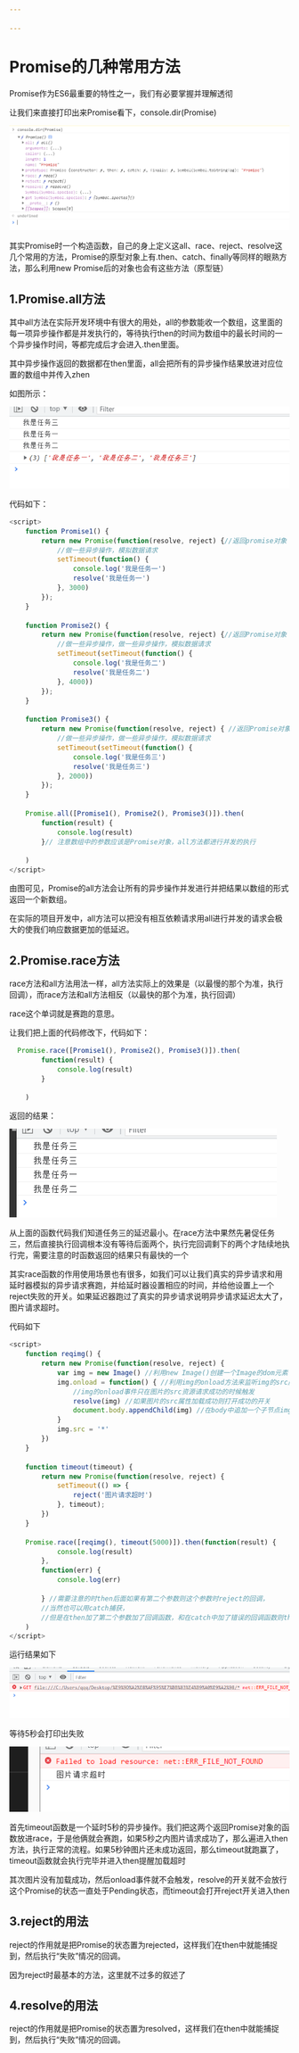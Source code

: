 ```yaml
---

---
```


# Promise的几种常用方法

Promise作为ES6最重要的特性之一，我们有必要掌握并理解透彻

让我们来直接打印出来Promise看下，console.dir(Promise)

![image-20220317105336745](https://github.com/Coolboyzzzzz/FrontEndInterView/blob/main/image/image-20220317105336745.png?raw=true)



其实Promise时一个构造函数，自己的身上定义这all、race、reject、resolve这几个常用的方法，Promise的原型对象上有.then、catch、finally等同样的眼熟方法，那么利用new Promise后的对象也会有这些方法（原型链）

## 1.Promise.all方法

其中all方法在实际开发环境中有很大的用处，all的参数能收一个数组，这里面的每一项异步操作都是并发执行的，等待执行then的时间为数组中的最长时间的一个异步操作时间，等都完成后才会进入.then里面。

其中异步操作返回的数据都在then里面，all会把所有的异步操作结果放进对应位置的数组中并传入zhen

如图所示：



![image-20220317120936086](https://github.com/Coolboyzzzzz/FrontEndInterView/blob/main/image/image-20220317120936086.png?raw=true)

代码如下：

```js
<script>
    function Promise1() {
        return new Promise(function(resolve, reject) {//返回promise对象
            //做一些异步操作，模拟数据请求
            setTimeout(function() {
                console.log('我是任务一')
                resolve('我是任务一')
            }, 3000)
        });
    }

    function Promise2() {
        return new Promise(function(resolve, reject) {//返回Promise对象
            //做一些异步操作，做一些异步操作，模拟数据请求
            setTimeout(setTimeout(function() {
                console.log('我是任务二')
                resolve('我是任务二')
            }, 4000))
        });
    }

    function Promise3() {
        return new Promise(function(resolve, reject) { //返回Promise对象
            //做一些异步操作，做一些异步操作，模拟数据请求
            setTimeout(setTimeout(function() {
                console.log('我是任务三')
                resolve('我是任务三')
            }, 2000))
        });
    }

    Promise.all([Promise1(), Promise2(), Promise3()]).then(
        function(result) {
            console.log(result)
        }// 注意数组中的参数应该是Promise对象，all方法都进行并发的执行

    )
</script>
```



由图可见，Promise的all方法会让所有的异步操作并发进行并把结果以数组的形式返回一个新数组。

在实际的项目开发中，all方法可以把没有相互依赖请求用all进行并发的请求会极大的使我们响应数据更加的低延迟。



## 2.Promise.race方法

race方法和all方法用法一样，all方法实际上的效果是（以最慢的那个为准，执行回调），而race方法和all方法相反（以最快的那个为准，执行回调）

race这个单词就是赛跑的意思。

让我们把上面的代码修改下，代码如下：



```js
  Promise.race([Promise1(), Promise2(), Promise3()]).then(
        function(result) {
            console.log(result)
        }

    )
```

返回的结果：

![image-20220317152232206](https://github.com/Coolboyzzzzz/FrontEndInterView/blob/main/image/image-20220317152232206.png?raw=true)



从上面的函数代码我们知道任务三的延迟最小。在race方法中果然先暑促任务三，然后直接执行回调根本没有等待后面两个，执行完回调剩下的两个才陆续地执行完，需要注意的时函数返回的结果只有最快的一个

其实race函数的作用使用场景也有很多，如我们可以让我们真实的异步请求和用延时器模拟的异步请求赛跑，并给延时器设置相应的时间，并给他设置上一个reject失败的开关。如果延迟器跑过了真实的异步请求说明异步请求延迟太大了，图片请求超时。

代码如下





```js
<script>
    function reqimg() {
        return new Promise(function(resolve, reject) {
            var img = new Image() //利用new Image()创建一个Image的dom元素
            img.onload = function() { //利用img的onload方法来监听img的src属性时候加载成功，
                //img的onload事件只在图片的src资源请求成功的时候触发
                resolve(img) //如果图片的src属性加载成功则打开成功的开关
                document.body.appendChild(img) //在body中追加一个子节点img，用于把照片显示在网页上
            }
            img.src = '*'
        })
    }

    function timeout(timeout) {
        return new Promise(function(resolve, reject) {
            setTimeout(() => {
                reject('图片请求超时')
            }, timeout);
        })
    }

    Promise.race([reqimg(), timeout(5000)]).then(function(result) {
            console.log(result)
        },
        function(err) {
            console.log(err)

        } //需要注意的时then后面如果有第二个参数则这个参数时reject的回调，
        //当然也可以用catch捕获，
        //但是在then加了第二个参数加了回调函数，和在catch中加了错误的回调函数则then会覆盖catch相当于没写
    )
</script>
```





运行结果如下

![image-20220317162011202](https://github.com/Coolboyzzzzz/FrontEndInterView/blob/main/image/image-20220317162011202.png?raw=true)

等待5秒会打印出失败

![image-20220317171015393](https://github.com/Coolboyzzzzz/FrontEndInterView/blob/main/image/image-20220317171015393.png?raw=true)

首先timeout函数是一个延时5秒的异步操作。我们把这两个返回Promise对象的函数放进race，于是他俩就会赛跑，如果5秒之内图片请求成功了，那么遍进入then方法，执行正常的流程。如果5秒钟图片还未成功返回，那么timeout就跑赢了，timeout函数就会执行完毕并进入then提醒加载超时



其次图片没有加载成功，然后onload事件就不会触发，resolve的开关就不会放行这个Promise的状态一直处于Pending状态，而timeout会打开reject开关进入then



## 3.reject的用法



reject的作用就是把Promise的状态置为rejected，这样我们在then中就能捕捉到，然后执行“失败”情况的回调。

因为reject时最基本的方法，这里就不过多的叙述了



## 4.resolve的用法

reject的作用就是把Promise的状态置为resolved，这样我们在then中就能捕捉到，然后执行“失败”情况的回调。

